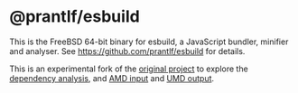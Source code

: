 # @prantlf/esbuild

This is the FreeBSD 64-bit binary for esbuild, a JavaScript bundler, minifier and analyser. See https://github.com/prantlf/esbuild for details.

This is an experimental fork of the [original project](https://github.com/evanw/esbuild) to explore the [dependency analysis](https://github.com/prantlf/esbuild/commits/analyse), and [AMD input](https://github.com/prantlf/esbuild/commits/amdjs) and [UMD output](https://github.com/prantlf/esbuild/commits/umdjs).
